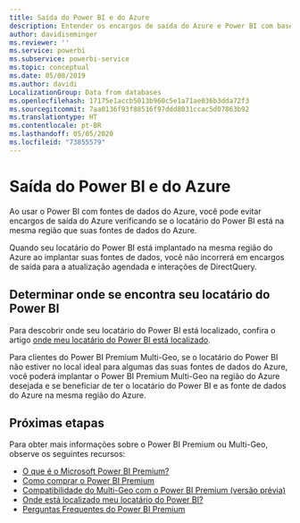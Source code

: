 ```yaml
---
title: Saída do Power BI e do Azure
description: Entender os encargos de saída do Azure e Power BI com base no local do locatário e o Power BI Premium
author: davidiseminger
ms.reviewer: ''
ms.service: powerbi
ms.subservice: powerbi-service
ms.topic: conceptual
ms.date: 05/08/2019
ms.author: davidi
LocalizationGroup: Data from databases
ms.openlocfilehash: 17175e1accb5013b960c5e1a71ae036b3dda72f3
ms.sourcegitcommit: 7aa0136f93f88516f97ddd8031ccac5d07863b92
ms.translationtype: HT
ms.contentlocale: pt-BR
ms.lasthandoff: 05/05/2020
ms.locfileid: "73855579"
---
```

# <a name="power-bi-and-azure-egress"></a>Saída do Power BI e do Azure

Ao usar o Power BI com fontes de dados do Azure, você pode evitar encargos de saída do Azure verificando se o locatário do Power BI está na mesma região que suas fontes de dados do Azure.

Quando seu locatário do Power BI está implantado na mesma região do Azure ao implantar suas fontes de dados, você não incorrerá em encargos de saída para a atualização agendada e interações de DirectQuery. 

## <a name="determining-where-your-power-bi-tenant-is-located"></a>Determinar onde se encontra seu locatário do Power BI

Para descobrir onde seu locatário do Power BI está localizado, confira o artigo [onde meu locatário do Power BI está localizado](service-admin-where-is-my-tenant-located.md).

Para clientes do Power BI Premium Multi-Geo, se o locatário do Power BI não estiver no local ideal para algumas das suas fontes de dados do Azure, você poderá implantar o Power BI Premium Multi-Geo na região do Azure desejada e se beneficiar de ter o locatário do Power BI e as fonte de dados do Azure na mesma região do Azure.

## <a name="next-steps"></a>Próximas etapas

Para obter mais informações sobre o Power BI Premium ou Multi-Geo, observe os seguintes recursos:

* [O que é o Microsoft Power BI Premium?](service-premium-what-is.md)
* [Como comprar o Power BI Premium](service-admin-premium-purchase.md)
* [Compatibilidade do Multi-Geo com o Power BI Premium (versão prévia)](service-admin-premium-multi-geo.md)
* [Onde está localizado meu locatário do Power BI?](service-admin-where-is-my-tenant-located.md)
* [Perguntas Frequentes do Power BI Premium](service-premium-faq.md)


